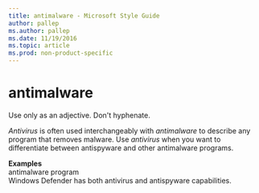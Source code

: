 ```yaml
---
title: antimalware - Microsoft Style Guide
author: pallep
ms.author: pallep
ms.date: 11/19/2016
ms.topic: article
ms.prod: non-product-specific
---
```


# antimalware

Use only as an adjective. Don't hyphenate. 

*Antivirus* is often used interchangeably with *antimalware* to describe any program that removes malware. Use *antivirus* when you want to differentiate between antispyware and other antimalware programs.

**Examples**  
antimalware program  
Windows Defender has both antivirus and antispyware capabilities. 
